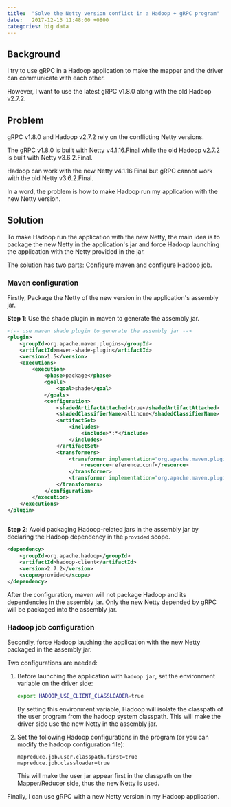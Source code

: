 ```yaml
---
title:  "Solve the Netty version conflict in a Hadoop + gRPC program"
date:   2017-12-13 11:48:00 +0800
categories: big data 
---
```


## Background

I try to use gRPC in a Hadoop application to make the mapper and the driver can communicate with each other.

However, I want to use the latest gRPC v1.8.0 along with the old Hadoop v2.7.2.





## Problem

gRPC v1.8.0 and Hadoop v2.7.2 rely on the conflicting Netty versions. 

The gRPC v1.8.0 is built with Netty v4.1.16.Final while the old Hadoop v2.7.2 is built with Netty v3.6.2.Final.

Hadoop can work with the new Netty v4.1.16.Final but gRPC cannot work with the old Netty v3.6.2.Final.

In a word, the problem is how to make Hadoop run my application with the new Netty version. 

## Solution

To make Hadoop run the application with the new Netty, the main idea is to package the new Netty in the application's jar and force Hadoop launching the application with the Netty provided in the jar.

The solution has two parts: Configure maven and configure Hadoop job.


### Maven configuration

Firstly, Package the Netty of the new version in the application's assembly jar.

**Step 1**: Use the shade plugin in maven to generate the assembly jar.

```xml
<!-- use maven shade plugin to generate the assembly jar -->
<plugin>
    <groupId>org.apache.maven.plugins</groupId>
    <artifactId>maven-shade-plugin</artifactId>
    <version>1.5</version>
    <executions>
        <execution>
            <phase>package</phase>
            <goals>
                <goal>shade</goal>
            </goals>
            <configuration>
                <shadedArtifactAttached>true</shadedArtifactAttached>
                <shadedClassifierName>allinone</shadedClassifierName>
                <artifactSet>
                    <includes>
                        <include>*:*</include>
                    </includes>
                </artifactSet>
                <transformers>
                    <transformer implementation="org.apache.maven.plugins.shade.resource.AppendingTransformer">
                        <resource>reference.conf</resource>
                    </transformer>
                    <transformer implementation="org.apache.maven.plugins.shade.resource.ManifestResourceTransformer"></transformer>
                </transformers>
            </configuration>
        </execution>
    </executions>
</plugin>
 
```

**Step 2**: Avoid packaging Hadoop-related jars in the assembly jar by declaring the Hadoop dependency in the `provided` scope.

```xml
<dependency>
    <groupId>org.apache.hadoop</groupId>
    <artifactId>hadoop-client</artifactId>
    <version>2.7.2</version>
    <scope>provided</scope>
</dependency>
```

After the configuration, maven will not package Hadoop and its dependencies in the assembly jar. Only the new Netty depended by gRPC will be packaged into the assembly jar.


### Hadoop job configuration

Secondly, force Hadoop lauching the application with the new Netty packaged in the assembly jar.

Two configurations are needed:

1. Before launching the application with `hadoop jar`, set the environment variable on the driver side:

    ```bash
    export HADOOP_USE_CLIENT_CLASSLOADER=true
    ```

    By setting this environment variable, Hadoop will isolate the classpath of the user program from the hadoop system classpath. This will make the driver side use the new Netty in the assembly jar.

1. Set the following Hadoop configurations in the program (or you can modify the hadoop configuration file):

    ``` 
    mapreduce.job.user.classpath.first=true
    mapreduce.job.classloader=true
    ```

    This will make the user jar appear first in the classpath on the Mapper/Reducer side, thus the new Netty is used.

Finally, I can use gRPC with a new Netty version in my Hadoop application.
